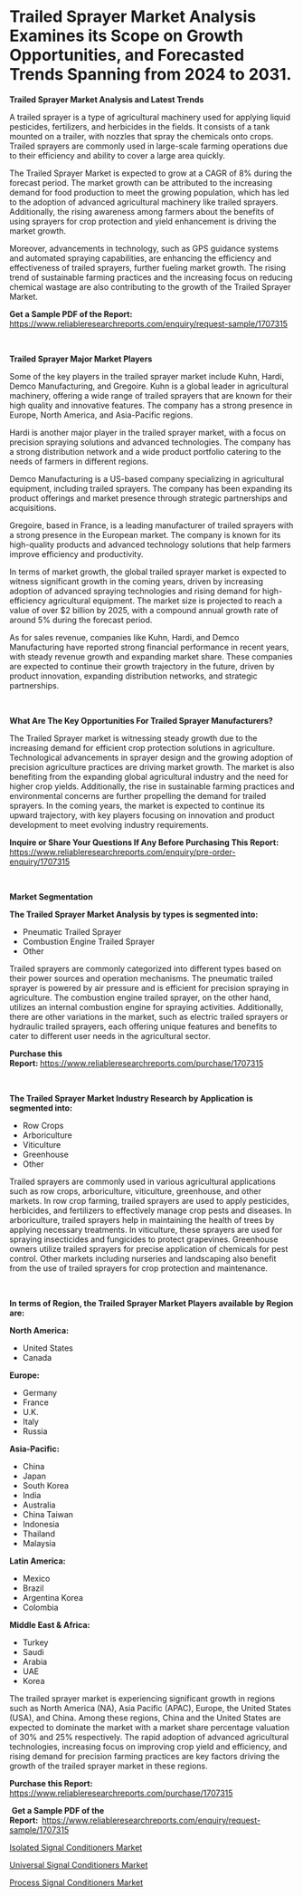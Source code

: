 <p><h1>Trailed Sprayer Market Analysis Examines its Scope on Growth Opportunities, and Forecasted Trends Spanning from 2024 to 2031.</h1></p><p><strong>Trailed Sprayer Market Analysis and Latest Trends</strong></p>
<p><p>A trailed sprayer is a type of agricultural machinery used for applying liquid pesticides, fertilizers, and herbicides in the fields. It consists of a tank mounted on a trailer, with nozzles that spray the chemicals onto crops. Trailed sprayers are commonly used in large-scale farming operations due to their efficiency and ability to cover a large area quickly.</p><p>The Trailed Sprayer Market is expected to grow at a CAGR of 8% during the forecast period. The market growth can be attributed to the increasing demand for food production to meet the growing population, which has led to the adoption of advanced agricultural machinery like trailed sprayers. Additionally, the rising awareness among farmers about the benefits of using sprayers for crop protection and yield enhancement is driving the market growth.</p><p>Moreover, advancements in technology, such as GPS guidance systems and automated spraying capabilities, are enhancing the efficiency and effectiveness of trailed sprayers, further fueling market growth. The rising trend of sustainable farming practices and the increasing focus on reducing chemical wastage are also contributing to the growth of the Trailed Sprayer Market.</p></p>
<p><strong>Get a Sample PDF of the Report:&nbsp;</strong> <a href="https://www.reliableresearchreports.com/enquiry/request-sample/1707315">https://www.reliableresearchreports.com/enquiry/request-sample/1707315</a></p>
<p>&nbsp;</p>
<p><strong>Trailed Sprayer Major Market Players</strong></p>
<p><p>Some of the key players in the trailed sprayer market include Kuhn, Hardi, Demco Manufacturing, and Gregoire. Kuhn is a global leader in agricultural machinery, offering a wide range of trailed sprayers that are known for their high quality and innovative features. The company has a strong presence in Europe, North America, and Asia-Pacific regions.</p><p>Hardi is another major player in the trailed sprayer market, with a focus on precision spraying solutions and advanced technologies. The company has a strong distribution network and a wide product portfolio catering to the needs of farmers in different regions.</p><p>Demco Manufacturing is a US-based company specializing in agricultural equipment, including trailed sprayers. The company has been expanding its product offerings and market presence through strategic partnerships and acquisitions.</p><p>Gregoire, based in France, is a leading manufacturer of trailed sprayers with a strong presence in the European market. The company is known for its high-quality products and advanced technology solutions that help farmers improve efficiency and productivity.</p><p>In terms of market growth, the global trailed sprayer market is expected to witness significant growth in the coming years, driven by increasing adoption of advanced spraying technologies and rising demand for high-efficiency agricultural equipment. The market size is projected to reach a value of over $2 billion by 2025, with a compound annual growth rate of around 5% during the forecast period.</p><p>As for sales revenue, companies like Kuhn, Hardi, and Demco Manufacturing have reported strong financial performance in recent years, with steady revenue growth and expanding market share. These companies are expected to continue their growth trajectory in the future, driven by product innovation, expanding distribution networks, and strategic partnerships.</p></p>
<p>&nbsp;</p>
<p><strong>What Are The Key Opportunities For Trailed Sprayer Manufacturers?</strong></p>
<p><p>The Trailed Sprayer market is witnessing steady growth due to the increasing demand for efficient crop protection solutions in agriculture. Technological advancements in sprayer design and the growing adoption of precision agriculture practices are driving market growth. The market is also benefiting from the expanding global agricultural industry and the need for higher crop yields. Additionally, the rise in sustainable farming practices and environmental concerns are further propelling the demand for trailed sprayers. In the coming years, the market is expected to continue its upward trajectory, with key players focusing on innovation and product development to meet evolving industry requirements.</p></p>
<p><strong>Inquire or Share Your Questions If Any Before Purchasing This Report:</strong> <a href="https://www.reliableresearchreports.com/enquiry/pre-order-enquiry/1707315">https://www.reliableresearchreports.com/enquiry/pre-order-enquiry/1707315</a></p>
<p>&nbsp;</p>
<p><strong>Market Segmentation</strong></p>
<p><strong>The Trailed Sprayer Market Analysis by types is segmented into:</strong></p>
<p><ul><li>Pneumatic Trailed Sprayer</li><li>Combustion Engine Trailed Sprayer</li><li>Other</li></ul></p>
<p><p>Trailed sprayers are commonly categorized into different types based on their power sources and operation mechanisms. The pneumatic trailed sprayer is powered by air pressure and is efficient for precision spraying in agriculture. The combustion engine trailed sprayer, on the other hand, utilizes an internal combustion engine for spraying activities. Additionally, there are other variations in the market, such as electric trailed sprayers or hydraulic trailed sprayers, each offering unique features and benefits to cater to different user needs in the agricultural sector.</p></p>
<p><strong>Purchase this Report:&nbsp;</strong><a href="https://www.reliableresearchreports.com/purchase/1707315">https://www.reliableresearchreports.com/purchase/1707315</a></p>
<p>&nbsp;</p>
<p><strong>The Trailed Sprayer Market Industry Research by Application is segmented into:</strong></p>
<p><ul><li>Row Crops</li><li>Arboriculture</li><li>Viticulture</li><li>Greenhouse</li><li>Other</li></ul></p>
<p><p>Trailed sprayers are commonly used in various agricultural applications such as row crops, arboriculture, viticulture, greenhouse, and other markets. In row crop farming, trailed sprayers are used to apply pesticides, herbicides, and fertilizers to effectively manage crop pests and diseases. In arboriculture, trailed sprayers help in maintaining the health of trees by applying necessary treatments. In viticulture, these sprayers are used for spraying insecticides and fungicides to protect grapevines. Greenhouse owners utilize trailed sprayers for precise application of chemicals for pest control. Other markets including nurseries and landscaping also benefit from the use of trailed sprayers for crop protection and maintenance.</p></p>
<p>&nbsp;</p>
<p><strong>In terms of Region, the Trailed Sprayer Market Players available by Region are:</strong></p>
<p>
    <p> <strong> North America: </strong>
        <ul>
            <li>United States</li>
            <li>Canada</li>
        </ul>
        </p> 
    <p> <strong> Europe: </strong>
        <ul>
            <li>Germany</li>
            <li>France</li>
            <li>U.K.</li>
            <li>Italy</li>
            <li>Russia</li>
        </ul>
        </p> 
    <p> <strong> Asia-Pacific: </strong>
        <ul>
            <li>China</li>
            <li>Japan</li>
            <li>South Korea</li>
            <li>India</li>
            <li>Australia</li>
            <li>China Taiwan</li>
            <li>Indonesia</li>
            <li>Thailand</li>
            <li>Malaysia</li>
        </ul>
        </p> 
    <p> <strong> Latin America: </strong>
        <ul>
            <li>Mexico</li>
            <li>Brazil</li>
            <li>Argentina Korea</li>
            <li>Colombia</li>
        </ul>
        </p> 
    <p> <strong> Middle East & Africa: </strong>
        <ul>
            <li>Turkey</li>
            <li>Saudi</li>
            <li>Arabia</li>
            <li>UAE</li>
            <li>Korea</li>
        </ul>
    </p>
    </p>
<p><p>The trailed sprayer market is experiencing significant growth in regions such as North America (NA), Asia Pacific (APAC), Europe, the United States (USA), and China. Among these regions, China and the United States are expected to dominate the market with a market share percentage valuation of 30% and 25% respectively. The rapid adoption of advanced agricultural technologies, increasing focus on improving crop yield and efficiency, and rising demand for precision farming practices are key factors driving the growth of the trailed sprayer market in these regions.</p></p>
<p><strong>Purchase this Report: </strong><a href="https://www.reliableresearchreports.com/purchase/1707315">https://www.reliableresearchreports.com/purchase/1707315</a></p>
<p>&nbsp;<strong>Get a Sample PDF of the Report:&nbsp;&nbsp;</strong><a href="https://www.reliableresearchreports.com/enquiry/request-sample/1707315">https://www.reliableresearchreports.com/enquiry/request-sample/1707315</a></p>
<p><strong></strong></p>
<p><p><a href="https://view.publitas.com/reportprime-1/isolated-signal-conditioners-market-a-comprehensive-report-of-its-market-share-growth-trends-2024-2031/">Isolated Signal Conditioners Market</a></p><p><a href="https://view.publitas.com/reportprime-1/universal-signal-conditioners-market-size-reflecting-a-forecast-till-2031-market-by-type-by-application-and-by-geography/">Universal Signal Conditioners Market</a></p><p><a href="https://view.publitas.com/reportprime-1/process-signal-conditioners-market-analysis-examines-its-scope-on-growth-opportunities-and-forecasted-trends-spanning-from-2024-to-2031/">Process Signal Conditioners Market</a></p></p>